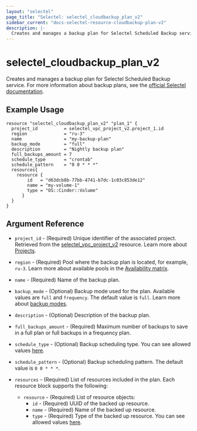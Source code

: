 ```yaml
---
layout: "selectel"
page_title: "Selectel: selectel_cloudbackup_plan_v2"
sidebar_current: "docs-selectel-resource-cloudbackup-plan-v2"
description: |-
  Creates and manages a backup plan for Selectel Scheduled Backup service.
---
```


# selectel\_cloudbackup\_plan\_v2

Creates and manages a backup plan for Selectel Scheduled Backup service. For more information about backup plans, see the [official Selectel documentation](https://docs.selectel.ru/en/api/scheduled-backups/).

## Example Usage

```hcl
resource "selectel_cloudbackup_plan_v2" "plan_1" {
  project_id          = selectel_vpc_project_v2.project_1.id
  region              = "ru-3"
  name                = "my-backup-plan"
  backup_mode         = "full"
  description         = "Nightly backup plan"
  full_backups_amount = 7
  schedule_type       = "crontab"
  schedule_pattern    = "0 0 * * *"
  resources{
    resource {
        id   = "d63dcb8b-77bb-4741-b7dc-1c03c853de12"
        name = "my-volume-1"
        type = "OS::Cinder::Volume"
      }
  }
}
```

## Argument Reference

* `project_id` - (Required) Unique identifier of the associated project. Retrieved from the [selectel_vpc_project_v2](https://registry.terraform.io/providers/selectel/selectel/latest/docs/resources/vpc_project_v2) resource. Learn more about [Projects](https://docs.selectel.ru/en/control-panel-actions/projects/about-projects/).

* `region` - (Required) Pool where the backup plan is located, for example, `ru-3`. Learn more about available pools in the [Availability matrix](https://docs.selectel.ru/en/control-panel-actions/availability-matrix/).

* `name` - (Required) Name of the backup plan.

* `backup_mode` - (Optional) Backup mode used for the plan. Available values are `full` and `frequency`. The default value is `full`. Learn more about [backup modes](https://docs.selectel.ru/cloud-servers/backups/about-backups/). 

* `description` - (Optional) Description of the backup plan.

* `full_backups_amount` - (Required) Maximum number of backups to save in a full plan or full backups in a frequency plan.

* `schedule_type` - (Optional) Backup scheduling type. You can see allowed values [here](https://docs.selectel.ru/en/api/scheduled-backups/#tag/Plans/operation/createBackupPlan).

* `schedule_pattern` - (Optional) Backup scheduling pattern. The default value is `0 0 * * *`.

* `resources` - (Required) List of resources included in the plan. Each resource block supports the following:

  * `resource` - (Required) List of resource objects:
    * `id` - (Required) UUID of the backed up resource.
    * `name` - (Required) Name of the backed up resource.
    * `type` - (Required) Type of the backed up resource. You can see allowed values [here](https://docs.selectel.ru/en/api/scheduled-backups/#tag/Plans/operation/createBackupPlan).